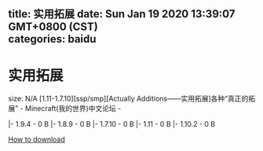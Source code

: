 
title: 实用拓展
date: Sun Jan 19 2020 13:39:07 GMT+0800 (CST)    
categories: baidu
---

# 实用拓展
size: N/A
 [1.11-1.7.10][ssp/smp][Actually Additions——实用拓展]各种“真正的拓展” - Minecraft(我的世界)中文论坛 -
 
|- 1.9.4 - 0 B
|- 1.8.9 - 0 B
|- 1.7.10 - 0 B
|- 1.11 - 0 B
|- 1.10.2 - 0 B

[How to download](https://bpcam.bemobtrk.com/go/2ceec3aa-1ca2-46d6-b9ff-aaa5c184517c?jno=3203)